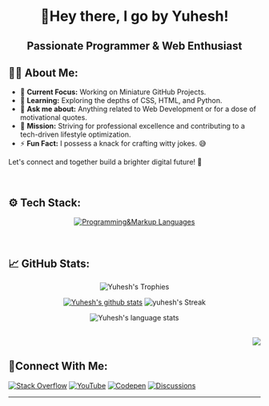 <!-- Code Starts Here!-->
<div align="center">
 
<h1> <b>👋Hey there, I go by Yuhesh!</b>

## **Passionate Programmer** & **Web Enthusiast**

</div>


<!--About me section-->
## 🤘🏻 About Me:
- 🔬 **Current Focus:** Working on Miniature GitHub Projects.
- 🌱 **Learning:** Exploring the depths of CSS, HTML, and Python.
- 💬 **Ask me about:** Anything related to Web Development or for a dose of motivational quotes.
- 🎯 **Mission:** Striving for professional excellence and contributing to a tech-driven lifestyle optimization.
- ⚡ **Fun Fact:** I possess a knack for crafting witty jokes. 😅

Let's connect and together build a brighter digital future! 🚀

<br>

<!--Tech stack section-->
## ⚙️ **Tech Stack**:

<div align="center">
<!----------------------------->

 
[![Programming&Markup Languages](https://skillicons.dev/icons?i=python,html,css,md,git,github,vscode,replit,netlify)](#)

</div>
<br>

<!--Stats section-->
## 📈 **GitHub Stats**:
  
<div align="center">

  ![Yuhesh's Trophies](https://github-profile-trophy.vercel.app/?username=Yuheshpandian&theme=radical&margin-w=10)
  
  [![Yuhesh's github stats](https://github-readme-stats.vercel.app/api?username=Yuheshpandian&show_icons=true&theme=radical&margin=false)](https://github.com/Yuheshpandian?tab=repositories)
  ![yuhesh's Streak](http://github-readme-streak-stats.herokuapp.com?user=Yuheshpandian&theme=radical&date_format=j%20M%5B%20Y%5D&border=FFFFFF&ring=4C8EDA&stroke=FFFFFF&dates=1D64D0)
  
  ![Yuhesh's language stats](https://github-readme-stats.vercel.app/api/top-langs/?username=Yuheshpandian&theme=radical)
  
</div>

<br>

<div align="right">
<a href="#">
  <img src="https://visitcount.itsvg.in/api?id=Yuheshpandian&label=Profile%20Views&color=6&icon=5&pretty=false" />
</a>
</div>


<!--Connect with me section-->
## 🔗**Connect With Me**:

[![Stack Overflow](https://img.shields.io/badge/-Stackoverflow-FE7A16?style=for-the-badge&logo=stack-overflow&logoColor=white)](https://stackoverflow.com/users/21027178/yuhesh-pandian) 
[![YouTube](https://img.shields.io/badge/YouTube-%23FF0000.svg?style=for-the-badge&logo=YouTube&logoColor=white)](https://youtube.com/@pandias_coding) 
[![Codepen](https://img.shields.io/badge/Codepen-000000?style=for-the-badge&logo=codepen&logoColor=white)](https://codepen.io/Yuheshpandian) 
[![Discussions](https://img.shields.io/badge/Discussions-8A2BE2?style=for-the-badge)](https://github.com/Yuheshpandian/Yuheshpandian/discussions)

---

<!-- Code Ends Here -->
